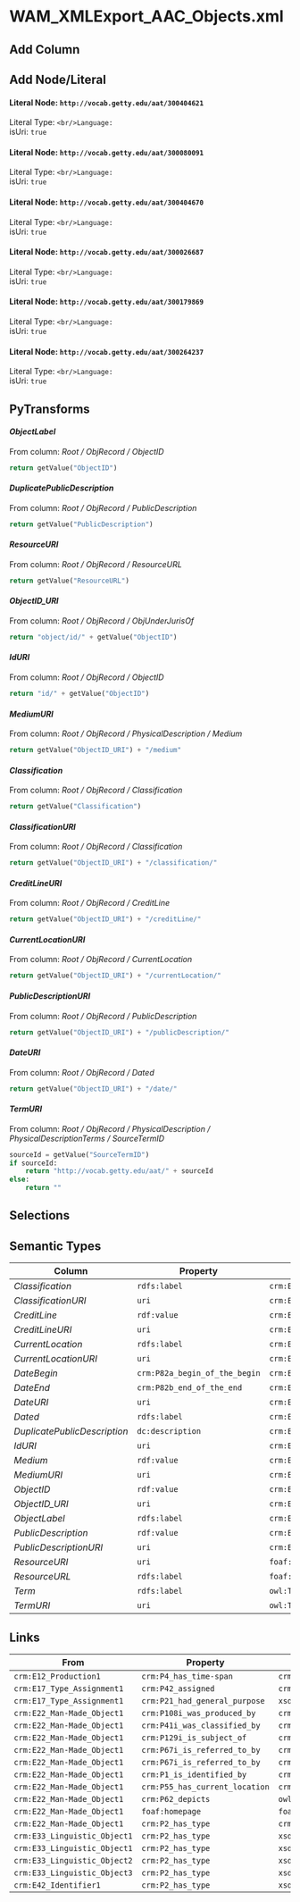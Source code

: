 # WAM_XMLExport_AAC_Objects.xml

## Add Column

## Add Node/Literal
#### Literal Node: `http://vocab.getty.edu/aat/300404621`
Literal Type: ``
<br/>Language: ``
<br/>isUri: `true`

#### Literal Node: `http://vocab.getty.edu/aat/300080091`
Literal Type: ``
<br/>Language: ``
<br/>isUri: `true`

#### Literal Node: `http://vocab.getty.edu/aat/300404670`
Literal Type: ``
<br/>Language: ``
<br/>isUri: `true`

#### Literal Node: `http://vocab.getty.edu/aat/300026687`
Literal Type: ``
<br/>Language: ``
<br/>isUri: `true`

#### Literal Node: `http://vocab.getty.edu/aat/300179869`
Literal Type: ``
<br/>Language: ``
<br/>isUri: `true`

#### Literal Node: `http://vocab.getty.edu/aat/300264237`
Literal Type: ``
<br/>Language: ``
<br/>isUri: `true`


## PyTransforms
#### _ObjectLabel_
From column: _Root / ObjRecord / ObjectID_
``` python
return getValue("ObjectID")
```

#### _DuplicatePublicDescription_
From column: _Root / ObjRecord / PublicDescription_
``` python
return getValue("PublicDescription")
```

#### _ResourceURI_
From column: _Root / ObjRecord / ResourceURL_
``` python
return getValue("ResourceURL")

```

#### _ObjectID_URI_
From column: _Root / ObjRecord / ObjUnderJurisOf_
``` python
return "object/id/" + getValue("ObjectID")
```

#### _IdURI_
From column: _Root / ObjRecord / ObjectID_
``` python
return "id/" + getValue("ObjectID")
```

#### _MediumURI_
From column: _Root / ObjRecord / PhysicalDescription / Medium_
``` python
return getValue("ObjectID_URI") + "/medium" 
```

#### _Classification_
From column: _Root / ObjRecord / Classification_
``` python
return getValue("Classification")
```

#### _ClassificationURI_
From column: _Root / ObjRecord / Classification_
``` python
return getValue("ObjectID_URI") + "/classification/" 
```

#### _CreditLineURI_
From column: _Root / ObjRecord / CreditLine_
``` python
return getValue("ObjectID_URI") + "/creditLine/"
```

#### _CurrentLocationURI_
From column: _Root / ObjRecord / CurrentLocation_
``` python
return getValue("ObjectID_URI") + "/currentLocation/"
```

#### _PublicDescriptionURI_
From column: _Root / ObjRecord / PublicDescription_
``` python
return getValue("ObjectID_URI") + "/publicDescription/"
```

#### _DateURI_
From column: _Root / ObjRecord / Dated_
``` python
return getValue("ObjectID_URI") + "/date/"
```

#### _TermURI_
From column: _Root / ObjRecord / PhysicalDescription / PhysicalDescriptionTerms / SourceTermID_
``` python
sourceId = getValue("SourceTermID")
if sourceId:
    return "http://vocab.getty.edu/aat/" + sourceId
else:
    return ""
```


## Selections

## Semantic Types
| Column | Property | Class |
|  ----- | -------- | ----- |
| _Classification_ | `rdfs:label` | `crm:E55_Type1`|
| _ClassificationURI_ | `uri` | `crm:E17_Type_Assignment1`|
| _CreditLine_ | `rdf:value` | `crm:E33_Linguistic_Object2`|
| _CreditLineURI_ | `uri` | `crm:E33_Linguistic_Object2`|
| _CurrentLocation_ | `rdfs:label` | `crm:E53_Place1`|
| _CurrentLocationURI_ | `uri` | `crm:E53_Place1`|
| _DateBegin_ | `crm:P82a_begin_of_the_begin` | `crm:E52_Time-Span1`|
| _DateEnd_ | `crm:P82b_end_of_the_end` | `crm:E52_Time-Span1`|
| _DateURI_ | `uri` | `crm:E12_Production1`|
| _Dated_ | `rdfs:label` | `crm:E52_Time-Span1`|
| _DuplicatePublicDescription_ | `dc:description` | `crm:E22_Man-Made_Object1`|
| _IdURI_ | `uri` | `crm:E42_Identifier1`|
| _Medium_ | `rdf:value` | `crm:E33_Linguistic_Object3`|
| _MediumURI_ | `uri` | `crm:E33_Linguistic_Object3`|
| _ObjectID_ | `rdf:value` | `crm:E42_Identifier1`|
| _ObjectID_URI_ | `uri` | `crm:E22_Man-Made_Object1`|
| _ObjectLabel_ | `rdfs:label` | `crm:E42_Identifier1`|
| _PublicDescription_ | `rdf:value` | `crm:E33_Linguistic_Object1`|
| _PublicDescriptionURI_ | `uri` | `crm:E33_Linguistic_Object1`|
| _ResourceURI_ | `uri` | `foaf:Document1`|
| _ResourceURL_ | `rdfs:label` | `foaf:Document1`|
| _Term_ | `rdfs:label` | `owl:Thing1`|
| _TermURI_ | `uri` | `owl:Thing1`|


## Links
| From | Property | To |
|  --- | -------- | ---|
| `crm:E12_Production1` | `crm:P4_has_time-span` | `crm:E52_Time-Span1`|
| `crm:E17_Type_Assignment1` | `crm:P42_assigned` | `crm:E55_Type1`|
| `crm:E17_Type_Assignment1` | `crm:P21_had_general_purpose` | `xsd:http://vocab.getty.edu/aat/300179869`|
| `crm:E22_Man-Made_Object1` | `crm:P108i_was_produced_by` | `crm:E12_Production1`|
| `crm:E22_Man-Made_Object1` | `crm:P41i_was_classified_by` | `crm:E17_Type_Assignment1`|
| `crm:E22_Man-Made_Object1` | `crm:P129i_is_subject_of` | `crm:E33_Linguistic_Object1`|
| `crm:E22_Man-Made_Object1` | `crm:P67i_is_referred_to_by` | `crm:E33_Linguistic_Object2`|
| `crm:E22_Man-Made_Object1` | `crm:P67i_is_referred_to_by` | `crm:E33_Linguistic_Object3`|
| `crm:E22_Man-Made_Object1` | `crm:P1_is_identified_by` | `crm:E42_Identifier1`|
| `crm:E22_Man-Made_Object1` | `crm:P55_has_current_location` | `crm:E53_Place1`|
| `crm:E22_Man-Made_Object1` | `crm:P62_depicts` | `owl:Thing1`|
| `crm:E22_Man-Made_Object1` | `foaf:homepage` | `foaf:Document1`|
| `crm:E22_Man-Made_Object1` | `crm:P2_has_type` | `crm:E55_Type1`|
| `crm:E33_Linguistic_Object1` | `crm:P2_has_type` | `xsd:http://vocab.getty.edu/aat/300404670`|
| `crm:E33_Linguistic_Object1` | `crm:P2_has_type` | `xsd:http://vocab.getty.edu/aat/300080091`|
| `crm:E33_Linguistic_Object2` | `crm:P2_has_type` | `xsd:http://vocab.getty.edu/aat/300026687`|
| `crm:E33_Linguistic_Object3` | `crm:P2_has_type` | `xsd:http://vocab.getty.edu/aat/300264237`|
| `crm:E42_Identifier1` | `crm:P2_has_type` | `xsd:http://vocab.getty.edu/aat/300404621`|

